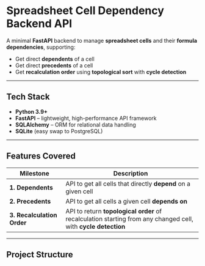 #  Spreadsheet Cell Dependency Backend API

A minimal **FastAPI** backend to manage **spreadsheet cells** and their **formula dependencies**, supporting:
-  Get direct **dependents** of a cell
-  Get direct **precedents** of a cell
-  Get **recalculation order** using **topological sort** with **cycle detection**

---

##  Tech Stack
- **Python 3.9+**
- **FastAPI** – lightweight, high-performance API framework
- **SQLAlchemy** – ORM for relational data handling
- **SQLite** (easy swap to PostgreSQL)

---

##  Features Covered

| Milestone | Description |
|------------|-------------|
| **1. Dependents** | API to get all cells that directly **depend** on a given cell |
| **2. Precedents** | API to get all cells a given cell **depends on** |
| **3. Recalculation Order** | API to return **topological order** of recalculation starting from any changed cell, with **cycle detection** |

---

##  Project Structure
